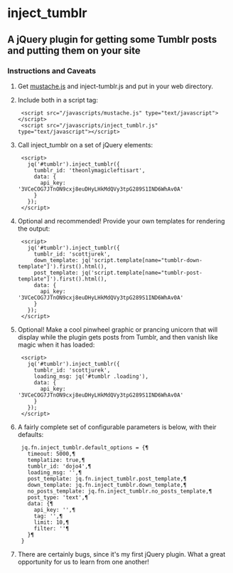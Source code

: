 # inject_tumblr

## A jQuery plugin for getting some Tumblr posts and putting them on your site

### Instructions and Caveats

1. Get [mustache.js](https://github.com/janl/mustache.js) and inject-tumblr.js and put in your web directory.
1. Include both in a script tag:

        <script src="/javascripts/mustache.js" type="text/javascript"></script>
        <script src="/javascripts/inject_tumblr.js" type="text/javascript"></script>

1. Call inject_tumblr on a set of jQuery elements:

        <script>
          jq('#tumblr').inject_tumblr({
            tumblr_id: 'theonlymagicleftisart',
            data: {
              api_key: '3VCeCOG7JTnON9cxj8euDHyLHkMdQVy3tpG289S1IND6WhAv0A'
            }
          });
        </script>

1. Optional and recommended! Provide your own templates for rendering the output:

        <script>
          jq('#tumblr').inject_tumblr({
            tumblr_id: 'scottjurek',
            down_template: jq('script.template[name="tumblr-down-template"]').first().html(),
            post_template: jq('script.template[name="tumblr-post-template"]').first().html(),
            data: {
              api_key: '3VCeCOG7JTnON9cxj8euDHyLHkMdQVy3tpG289S1IND6WhAv0A'
            }
          });
        </script>

1. Optional! Make a cool pinwheel graphic or prancing unicorn that will display while the plugin gets posts from Tumblr, and then vanish like magic when it has loaded:

        <script>
          jq('#tumblr').inject_tumblr({
            tumblr_id: 'scottjurek',
            loading_msg: jq('#tumblr .loading'),
            data: {
              api_key: '3VCeCOG7JTnON9cxj8euDHyLHkMdQVy3tpG289S1IND6WhAv0A'
            }
          });
        </script>

1. A fairly complete set of configurable parameters is below, with their defaults:

        jq.fn.inject_tumblr.default_options = {¶
          timeout: 5000,¶
          templatize: true,¶
          tumblr_id: 'dojo4',¶
          loading_msg: '',¶
          post_template: jq.fn.inject_tumblr.post_template,¶
          down_template: jq.fn.inject_tumblr.down_template,¶
          no_posts_template: jq.fn.inject_tumblr.no_posts_template,¶
          post_type: 'text',¶
          data: {¶
            api_key: '',¶
            tag: '',¶
            limit: 10,¶
            filter: ''¶
          }¶
        }

1. There are certainly bugs, since it's my first jQuery plugin. What a great opportunity for us to learn from one another!

